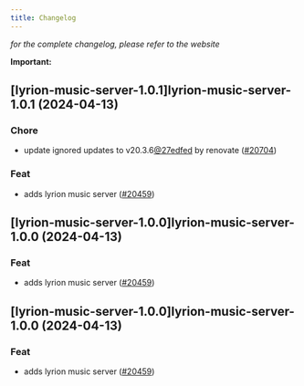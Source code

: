 ```yaml
---
title: Changelog
---
```



*for the complete changelog, please refer to the website*

**Important:**


## [lyrion-music-server-1.0.1]lyrion-music-server-1.0.1 (2024-04-13)

### Chore



- update ignored updates to v20.3.6[@27edfed](https://github.com/27edfed) by renovate ([#20704](https://github.com/truecharts/charts/issues/20704))

### Feat



- adds lyrion music server ([#20459](https://github.com/truecharts/charts/issues/20459))


## [lyrion-music-server-1.0.0]lyrion-music-server-1.0.0 (2024-04-13)

### Feat



- adds lyrion music server ([#20459](https://github.com/truecharts/charts/issues/20459))


## [lyrion-music-server-1.0.0]lyrion-music-server-1.0.0 (2024-04-13)

### Feat



- adds lyrion music server ([#20459](https://github.com/truecharts/charts/issues/20459))